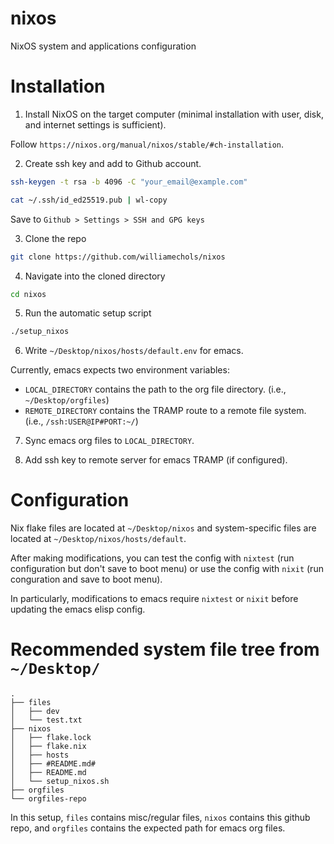 # nixos

NixOS system and applications configuration

# Installation

1. Install NixOS on the target computer (minimal installation with user, disk, and internet settings is sufficient).

Follow `https://nixos.org/manual/nixos/stable/#ch-installation`.

2. Create ssh key and add to Github account.

```bash
ssh-keygen -t rsa -b 4096 -C "your_email@example.com"
```

```bash
cat ~/.ssh/id_ed25519.pub | wl-copy
```

Save to `Github > Settings > SSH and GPG keys`

3. Clone the repo

```bash
git clone https://github.com/williamechols/nixos
```

4. Navigate into the cloned directory

```bash
cd nixos
```

5. Run the automatic setup script

```bash
./setup_nixos
```

6. Write `~/Desktop/nixos/hosts/default.env` for emacs.

Currently, emacs expects two environment variables:
 - `LOCAL_DIRECTORY` contains the path to the org file directory. (i.e., `~/Desktop/orgfiles`)
 - `REMOTE_DIRECTORY` contains the TRAMP route to a remote file system. (i.e., `/ssh:USER@IP#PORT:~/`)

7. Sync emacs org files to `LOCAL_DIRECTORY`.

8. Add ssh key to remote server for emacs TRAMP (if configured).

# Configuration

Nix flake files are located at `~/Desktop/nixos` and system-specific files are located at `~/Desktop/nixos/hosts/default`.

After making modifications, you can test the config with `nixtest` (run configuration but don't save to boot menu) or use the config with `nixit` (run conguration and save to boot menu).

In particularly, modifications to emacs require `nixtest` or `nixit` before updating the emacs elisp config.

# Recommended system file tree from `~/Desktop/`

```
.
├── files
│   ├── dev
│   └── test.txt
├── nixos
│   ├── flake.lock
│   ├── flake.nix
│   ├── hosts
│   ├── #README.md#
│   ├── README.md
│   └── setup_nixos.sh
├── orgfiles
└── orgfiles-repo
```

In this setup, `files` contains misc/regular files, `nixos` contains this github repo, and `orgfiles` contains the expected path for emacs org files. 
